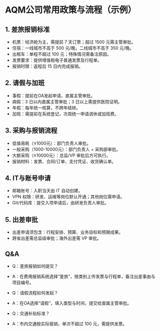 # AQM公司常用政策与流程（示例）

## 1. 差旅报销标准
- 机票：经济舱为主，需提前 7 天订票；超过 1500 元需主管审批。
- 住宿：一线城市不高于 500 元/晚，二线城市不高于 350 元/晚。
- 出租车：单程不超过 100 元；特殊情况需备注原因。
- 发票要求：提供增值税电子普通发票及行程单。
- 报销时限：返程后 15 日内完成报销。

## 2. 请假与加班
- 事假：提前在OA发起申请，直属主管审批。
- 病假：3 日以内直属主管审批；3 日以上需提供医院证明。
- 年假：每年统一核算，不跨年结转。
- 加班：需提前在系统登记，次周统一申请调休或加班费。

## 3. 采购与报销流程
- 低值易耗（≤1000元）：部门负责人审批。
- 一般采购（1000-10000元）：部门负责人 + 采购部审批。
- 大额采购（≥10000元）：总监/VP 审批后方可执行。
- 报销材料：发票、合同/订单、支付凭证、收货确认单。

## 4. IT与账号申请
- 邮箱账号：入职当天由 IT 自动创建。
- VPN 权限：研发、运维等岗位默认开通；其他岗位需申请。
- Git/代码库：提交入项申请后，由研发负责人审批。

## 5. 出差审批
- 出差申请须包含：行程安排、预算、业务目标和预期成果。
- 跨省出差需总监级审批；海外出差需 VP 审批。

## Q&A
- Q：差旅报销如何提交？
- A：在费用报销系统选择“差旅”，按类别上传发票与行程单，备注出差事由与项目编号。

- Q：请假流程如何发起？
- A：在OA选择“请假”，填入类型与时间，提交给直属主管审批。

- Q：交通补贴标准？
- A：市内交通按实际报销，单次不超过 100 元，需提供发票。